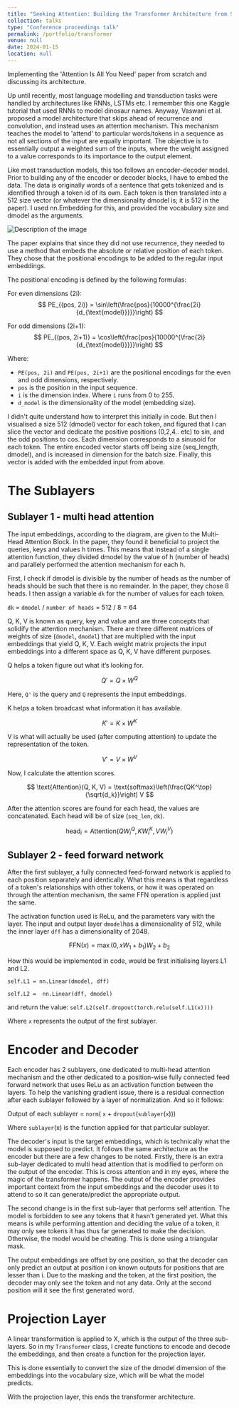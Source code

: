 ```yaml
---
title: "Seeking Attention: Building the Transformer Architecture from Scratch"
collection: talks
type: "Conference proceedings talk"
permalink: /portfolio/transformer
venue: null
date: 2024-01-15
location: null
---
```


Implementing the 'Attention Is All You Need' paper from scratch and discussing its architecture.


Up until recently, most language modelling and transduction tasks were handled by architectures like RNNs, LSTMs etc. I remember this one
Kaggle tutorial that used RNNs to model dinosaur names. Anyway, Vaswani et al. proposed a model architecture that skips ahead of recurrence and convolution, and instead
uses an attention mechanism. This mechanism teaches the model to 'attend' to particular words/tokens in a sequence as not all sections of the input are equally important. The objective is to essentially 
output a weighted sum of the inputs, where the
weight assigned to a value corresponds to its importance to the output element. 

Like most transduction models, this too follows an encoder-decoder model. Prior to building any of the encoder or decoder blocks, I have to embed the data. The data is originally words of a sentence that gets tokenized and is identified through a token id of its own. 
Each token is then translated into a 512 size vector (or whatever the dimensionality dmodel is; it is 512 in the paper).
I used nn.Embedding for this, and provided the vocabulary size and dmodel as the arguments.

<img src='https://asaiyru99.github.io/asaiy/images/arch.png' alt='Description of the image'>



The paper explains that since they did not use recurrence, they needed to use a method that embeds the absolute or relative position of each token. 
They chose that the positional encodings to be added to the regular input embeddings. 

The positional encoding is defined by the following formulas:

For even dimensions (2i):
$$ PE_{(pos, 2i)} = \sin\left(\frac{pos}{10000^{\frac{2i}{d_{\text{model}}}}}\right) $$

For odd dimensions (2i+1):
$$ PE_{(pos, 2i+1)} = \cos\left(\frac{pos}{10000^{\frac{2i}{d_{\text{model}}}}}\right) $$

Where:
- `PE(pos, 2i)` and `PE(pos, 2i+1)` are the positional encodings for the even and odd dimensions, respectively.
- `pos` is the position in the input sequence.
- `i` is the dimension index. Where `i` runs from 0 to 255.
- `d_model` is the dimensionality of the model (embedding size).

I didn't quite understand how to interpret this initially in code. 
But then I visualised a size 512 (dmodel) vector for each token, and figured that I can slice the vector and dedicate the positive positions (0,2,4.. etc) to sin, 
and the odd positions to cos. Each dimension corresponds to a sinusoid for each token. The entire encoded vector starts off being size (seq_length, dmodel), and is increased in dimension for the batch size. 
Finally, this vector is added with the embedded input from above. 

<h1> The Sublayers</h1>

<h2> Sublayer 1 - multi head attention </h2>

The input embeddings, according to the diagram, are given to the Multi-Head Attention Block. 
In the paper, they found it beneficial to project the queries, 
keys and values h times. 
This means that instead of a single attention function, 
they divided dmodel by the value of h (number of heads) and parallely performed the attention
mechanism for each h. 

First, I check if dmodel is divisible by the number of heads as the number of heads should be such that there is no remainder. 
In the paper, they chose 8 heads. I then assign a variable `dk` for the number of values for each token. 

`dk` = `dmodel` / `number of heads` = 512 / 8 = 64

 


Q, K, V is known as query, key and value and are three concepts that solidify the attention mechanism.
There are three different matrices of weights of size (`dmodel`, `dmodel`) that are multiplied with the input embeddings that yield Q, K, V. Each weight matrix projects the input embeddings
into a different space as Q, K, V have different purposes. 

Q helps a token figure out what it’s looking for. 

$$
Q' = Q \times W^Q
$$

Here, `Q'` is the query and `Q` represents the input embeddings.

K helps a token broadcast what information it has available.

$$
K' = K \times W^K
$$



V is what will actually be used (after computing attention) to update the representation of the token.


$$
V' = V \times W^V
$$


Now, I calculate the attention scores.

$$
\text{Attention}(Q, K, V) = \text{softmax}\left(\frac{QK^\top}{\sqrt{d_k}}\right) V
$$




After the attention scores are found for each head, the values are concatenated. Each head will be of size (`seq_len`, `dk`).


$$
\text{head}_i = \text{Attention}(QW^Q_i, KW^K_i, VW^V_i)
$$


<h2> Sublayer 2 - feed forward network </h2>

After the first sublayer, a fully connected feed-forward network is applied to each position separately and
identically. What this means is that regardless of a token's relationships
with other tokens, or how it was operated on through the
attention mechanism, the same FFN operation is applied just the same.

The activation function used is ReLu, and the parameters vary with the layer. The input and output layer `dmodel`has a dimensionality of 
512, while the inner layer `dff` has a dimensionality of 2048.

$$
\text{FFN}(x) = \max(0, xW_1 + b_1) W_2 + b_2
$$

How this would be implemented in code, would be first initialising layers L1 and L2. 

`self.L1 = nn.Linear(dmodel, dff)` 

`self.L2 =  nn.Linear(dff, dmodel)` 

and return the value: `self.L2(self.dropout(torch.relu(self.L1(x))))`

Where `x` represents the output of the first sublayer.



<h1> Encoder and Decoder</h1>


Each encoder has 2 sublayers, one dedicated to multi-head attention mechanism and the other dedicated to a position-wise fully
connected feed forward network that uses ReLu as an activation function between the layers.
To help the vanishing gradient issue, there is a residual connection after
each sublayer followed by a layer of normalization. And so it follows: 

Output of each sublayer = `norm`( `x` + `dropout`(`sublayer`(`x`)))

Where `sublayer`(x) is the function applied for that particular sublayer.


The decoder's input is the target embeddings, which is technically what the
model is supposed to predict. It follows the same architecture as the encoder but there are a few changes to be noted.
Firstly, there is an extra sub-layer dedicated to multi head attention that is modified to perform
on the output of the encoder. This is cross attention and in my eyes, where the magic of the transformer
happens. The output of the encoder provides important context from the input embeddings and
the decoder uses it to attend to so it can generate/predict the appropriate output.


The second change is in the first sub-layer that performs self attention. The model
is forbidden to see any tokens that it hasn't generated yet. What this means is while performing attention and deciding the value of a token,
it may only see tokens it has thus far generated to make the decision. 
Otherwise, the model would be cheating. This is done using a triangular mask.

The output embeddings are offset by one position, so that the decoder can only
predict an output at position i on known outputs for positions that are lesser than i.
Due to the masking and the <start> token, at the first position, the decoder may only see the <start>
token and not any data. Only at the second position will it see the first generated word.

<h1> Projection Layer</h1>

A linear transformation is applied to X, which is the output of the three sub-layers. 
So in my `Transformer` class, I create functions to encode and decode the 
embeddings, and then
create a function for the projection layer. 

This is done essentially to convert the size of the dmodel dimension of the embeddings 
into the vocabulary size, which will be what the model predicts. 

With the projection layer, this ends the transformer architecture.

